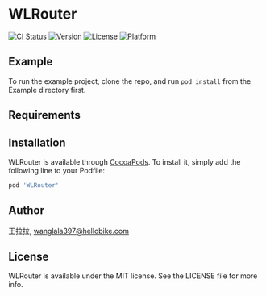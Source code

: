# WLRouter

[![CI Status](https://img.shields.io/travis/王拉拉/WLRouter.svg?style=flat)](https://travis-ci.org/王拉拉/WLRouter)
[![Version](https://img.shields.io/cocoapods/v/WLRouter.svg?style=flat)](https://cocoapods.org/pods/WLRouter)
[![License](https://img.shields.io/cocoapods/l/WLRouter.svg?style=flat)](https://cocoapods.org/pods/WLRouter)
[![Platform](https://img.shields.io/cocoapods/p/WLRouter.svg?style=flat)](https://cocoapods.org/pods/WLRouter)

## Example

To run the example project, clone the repo, and run `pod install` from the Example directory first.

## Requirements

## Installation

WLRouter is available through [CocoaPods](https://cocoapods.org). To install
it, simply add the following line to your Podfile:

```ruby
pod 'WLRouter'
```

## Author

王拉拉, wanglala397@hellobike.com

## License

WLRouter is available under the MIT license. See the LICENSE file for more info.

